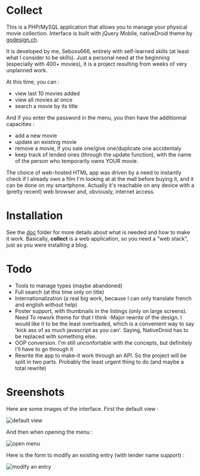 Collect
=======

This is a PHP/MySQL application that allows you to manage your physical movie collection. Interface is built with jQuery Mobile, nativeDroid theme by [godesign.ch](http://nativedroid.godesign.ch).

It is developed by me, Seboss666, entirely with self-learned skills (at least what I consider to be skills). Just a personal need at the beginning (especially with 400+ movies), it is a project resulting from weeks of very unplanned work. 

At this time, you can :
 - view last 10 movies added
 - view all movies at once
 - search a movie by its title

And if you enter the password in the menu, you then have the additionnal capacities :
- add a new movie
- update an existing movie
- remove a movie, if you sale one/give one/duplicate one accidentaly
- keep track of lended ones (through the update function), with the name of the person who temporarily owns YOUR movie.

The choice of web-hosted HTML app was driven by a need to instantly check if I already own a film I'm looking at at the mall before buying it, and it can be done on my smartphone. Actually it's reachable on any device with a (pretty recent) web browser and, obviously, internet access.


Installation
============

See the [doc](https://github.com/seboss666/collect/tree/master/doc) folder for more details about what is needed and how to make it work. Basically, **collect** is a web application, so you need a "web stack", just as you were installing a blog.


Todo
====

- Tools to manage types (maybe abandoned)
- Full search (at this time only on title)
- Internationalization (a real big work, because I can only translate french and english without help)
- Poster support, with thumbnails in the listings (only on large screens). Need To rework theme for that I think
-Major rewrite of the design. I would like it to be the least overloaded, which is a convenient way to say 'kick ass of as much javascript as you can'. Saying, NativeDroid has to be replaced with something else.  
- OOP conversion. I'm still unconfortable with the concepts, but definitely I'll have to go through it
- Rewrite the app to make-it work through an API. So the project will be split in two parts. Probably the least urgent thing to do (and maybe a total rewrite)


Sreenshots
==========

Here are some images of the interface. First the default view :

![default view](https://raw.github.com/seboss666/collect/master/doc/images/collect-default.png)

And then when opening the menu :

![open menu](https://raw.github.com/seboss666/collect/master/doc/images/collect-menu.png)

Here is the form to modify an existing entry (with lender name support) :

![modify an entry](https://raw.github.com/seboss666/collect/master/doc/images/collect-modify.png)